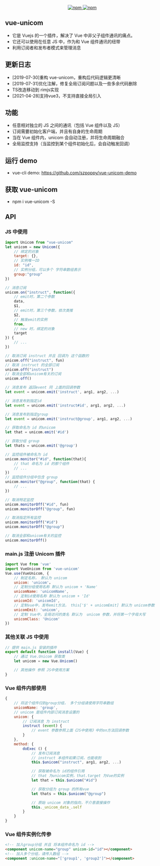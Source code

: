 <p align="center">
   <a href="https://www.npmjs.com/package/vue-unicom">
   		<img src="https://img.shields.io/npm/v/vue-unicom.svg?style=flat" alt="npm">
   </a>
   <a href="https://www.npmjs.com/package/vue-unicom">
   		<img src="https://img.shields.io/npm/dm/vue-unicom.svg?style=flat" alt="npm">
   </a>
</p>

## vue-unicom

-   它是 Vuejs 的一个插件，解决了 Vue 中非父子组件通讯的痛点。
-   它还可以使用在任意 JS 中，作为和 Vue 组件通讯的纽带
-   利用订阅者和发布者模式来管理消息

## 更新日志

-   [2019-07-30]重构 vue-unicom，重构后代码逻辑更清晰
-   [2019-07-31]优化注解，修复全局订阅问题以及一些多余代码删除
-   TS改造移动到 rimjs实现
-   [2021-04-28]支持vue3，不支持直接全局引入

## 功能

-   任意相对独立的 JS 之间的通讯（包括 Vue 组件以及 JS）
-   订阅需要初始化客户端，并且有自身的生命周期
-   当在 Vue 组件内，unicom 会自动注册，并将生命周期融合
-   全局监控支持（当监控到某个组件初始化后，会自动触发回调）

## 运行 demo

-   vue-cli demo: https://github.com/szpoppy/vue-unicom-demo

## 获取 vue-unicom

-   npm i vue-unicom -S

## API

### JS 中使用

```javascript
import Unicom from "vue-unicom"
let unicom = new Unicom({
    // 绑定的对象
    target: {},
    // 实例唯一ID
    id: "id",
    // 实例分组，可以多个 字符串数组表示
    group:"group"
})

// 消息订阅
unicom.on("instruct", function({
    // emit时，第二个参数
    data,
    $1,
    // emit时，第三个参数，依次类推
    $2,
    // 触发emit的实例
    from,
    // new 时，绑定的对象
    target
}) {
    // ...
})

// 取消订阅 instruct 并且 回调为 这个函数的
unicom.off("instruct", fun)
// 取消 instruct 的全部订阅
unicom.off("instruct")
// 取消全部和unicom有关的订阅
unicom.off()

// 消息发布 返回event 同 上面的回调参数
let event = unicom.emit('instruct', arg1, arg2, ...)

// 消息发布到指定id
let event = unicom.emit('instruct#id', arg1, arg2, ...)

// 消息发布到指定group
let event = unicom.emit('instruct@group', arg1, arg2, ...)

// 获取命名为 id 的unicom
let that = unicom.emit('#id')

// 获取分组 group
let thats = unicom.emit('@group')

// 监控组件被命名为 id
unicom.monitor("#id", function(that){
    // that 命名为 id 的那个组件
    // ...
})
// 监控组件分组中包含 group
unicom.monitor("@group", function(that) {
    // ...
})

// 取消特定监控
unicom.monitorOff("#id", fun)
unicom.monitorOff("@group", fun)

// 取消指定所有监控
unicom.monitorOff("#id")
unicom.monitorOff("@group")

// 取消全部和unicom有关的监控
unicom.monitorOff()

```

### main.js 注册 Unicom 插件

```javascript
import Vue from 'vue'
import VueUnicom from 'vue-unicom'
Vue.use(VueUnicom, {
    // 制定名称， 默认为 unicom
    unicom: 'unicom'，
    // 定制分组使用名称 默认为 unicom + 'Name'
    unicomName: 'unicomName',
    // 定制id使用名称 默认为 unicom + 'Id'
    unicomId: 'unicomId',
    // 定制vue中，发布emit方法， this['$' + unicomEmit] 默认为 unicom参数
    unicomEmit: 'unicom',
    // 定制 Vue中，全局访问的类名 默认为  unicom 参数，并将第一个字母大写
    unicomClass: 'Unicom'
})
```

### 其他关联 JS 中使用

```javascript
// 提供 main.js 安装的插件
export default function install(Vue) {
    // 通过 Vue.Unicom 获取类
    let unicom = new Vue.Unicom()

    // 其他操作 参照 JS中使用方案
}
```

### Vue 组件内部使用

```javascript
{
    // 将这个组件归到group分组， 多个分组请使用字符串数组
    unicomName: 'group',
    // unicom 是组件内部订阅消息设置的
    unicom: {
        // 订阅消息 为 instruct
        instruct (event) {
            // event 参数参照上面《JS中使用》中的on方法回调参数
        }
    },
    method: {
        doExec () {
            // 发布订阅消息
            // instruct 本组件如果订阅，也能收到
            this.$unicom("instruct", arg1, arg2, ...)

            // 获取被命名为 id的组件引用
            // that 为unicom实例，that.target 为Vue的实例
            let that = this.$unicom("#id")

            // 获取分组为 group 的所有vue
            let thats = this.$unicom("@group")

            // 原始 unicom 对象的指向，不介意直接操作
            this._unicom_data_.self
        }
    }
}
```

### Vue 组件实例化传参

```html
<!-- 加入group分组 并且 将本组件命名为 id -->
<component unicom-name="group" unicom-id="id"></component>
<!-- 加入多个分组，请传入数组 -->
<component :unicom-name="['group1', 'group2']"></component>
```
